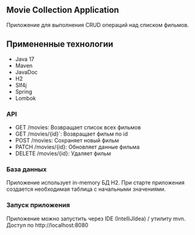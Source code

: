 ## Movie Collection Application

Приложение для выполнения CRUD операций над списком фильмов.

## Примененные технологии

- Java 17 
- Maven 
- JavaDoc
- H2
- Slf4j
- Spring
- Lombok

### API 
- GET /movies: Возвращает список всех фильмов
- GET /movies/{id}`: Возвращает фильм по id
- POST /movies: Сохраняет новый фильм
- PATCH /movies/{id}: Обновляет данные фильма
- DELETE /movies/{id}: Удаляет фильм

### База данных
Приложение использует in-memory БД H2. При старте приложения создается необходимая таблица с начальными значениями. 

### Запуск приложения
Приложение можно запустить через IDE (IntelliJIdea) / утилиту mvn.
Доступ по http://localhost:8080